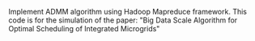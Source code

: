 Implement ADMM algorithm using Hadoop Mapreduce framework. This code is for the simulation of the paper: "Big Data Scale Algorithm for Optimal Scheduling of Integrated Microgrids"